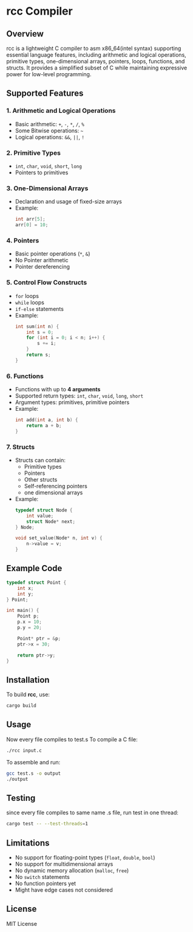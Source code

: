 # rcc Compiler

## Overview
rcc is a lightweight C compiler to asm x86_64(intel syntax) supporting essential language features, including arithmetic and logical operations, primitive types, one-dimensional arrays, pointers, loops, functions, and structs. It provides a simplified subset of C while maintaining expressive power for low-level programming.

## Supported Features
### **1. Arithmetic and Logical Operations**
- Basic arithmetic: `+`, `-`, `*`, `/`, `%`
- Some Bitwise operations: `~`
- Logical operations: `&&`, `||`, `!`

### **2. Primitive Types**
- `int`, `char`, `void`, `short`, `long`
- Pointers to primitives

### **3. One-Dimensional Arrays**
- Declaration and usage of fixed-size arrays
- Example:
  ```c
  int arr[5];
  arr[0] = 10;
  ```

### **4. Pointers**
- Basic pointer operations (`*`, `&`)
- No Pointer arithmetic
- Pointer dereferencing

### **5. Control Flow Constructs**
- `for` loops
- `while` loops
- `if-else` statements
- Example:
  ```c
  int sum(int n) {
      int s = 0;
      for (int i = 0; i < n; i++) {
          s += i;
      }
      return s;
  }
  ```

### **6. Functions**
- Functions with up to **4 arguments**
- Supported return types: `int`, `char`, `void`, `long`, `short`
- Argument types: primitives, primitive pointers
- Example:
  ```c
  int add(int a, int b) {
      return a + b;
  }
  ```

### **7. Structs**
- Structs can contain:
  - Primitive types
  - Pointers
  - Other structs
  - Self-referencing pointers
  - one dimensional arrays
- Example:
  ```c
  typedef struct Node {
      int value;
      struct Node* next;
  } Node;

  void set_value(Node* n, int v) {
      n->value = v;
  }
  ```

## Example Code
```c
typedef struct Point {
    int x;
    int y;
} Point;

int main() {
    Point p;
    p.x = 10;
    p.y = 20;

    Point* ptr = &p;
    ptr->x = 30;

    return ptr->y;
}
```

## Installation
To build **rcc**, use:
```sh
cargo build
```

## Usage
Now every file compiles to test.s
To compile a C file:
```sh
./rcc input.c 
```
To assemble and run:
```sh
gcc test.s -o output
./output
```
## Testing
since every file compiles to same name .s file, run test in one thread:
```sh
cargo test -- --test-threads=1
```
## Limitations
- No support for floating-point types (`float`, `double`, `bool`)
- No support for multidimensional arrays
- No dynamic memory allocation (`malloc`, `free`)
- No `switch` statements
- No function pointers yet
- Might have edge cases not considered

## License
MIT License

